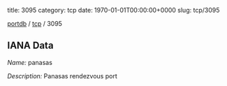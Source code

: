 title: 3095
category: tcp
date: 1970-01-01T00:00:00+0000
slug: tcp/3095

[portdb](/) / [tcp](/category/tcp.html) / 3095


## IANA Data

_Name:_ panasas

_Description:_ Panasas rendezvous port

